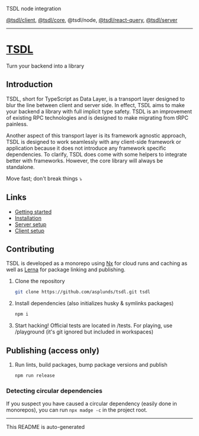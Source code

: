 [//]: <> (AUTO GENERATED - DO NOT EDIT ME. EDIT README IN PROJECT ROOT)

TSDL node integration

[@tsdl/client](https://npmjs.com/package/@tsdl/client), [@tsdl/core](https://npmjs.com/package/@tsdl/core), @tsdl/node, [@tsdl/react-query](https://npmjs.com/package/@tsdl/react-query), [@tsdl/server](https://npmjs.com/package/@tsdl/server)

***
# [TSDL](https://tsdl.asplund.dev)

Turn your backend into a library

## Introduction

TSDL, short for TypeScript as Data Layer, is a transport layer designed to blur the line between client and server side.
In effect, TSDL aims to make your backend a library with full implicit type safety.
TSDL is an improvement of existing RPC technologies and is designed to make migrating from tRPC painless.

Another aspect of this transport layer is its framework agnostic approach, TSDL is designed to work seamlessly with any client-side framework or application because it does not introduce any framework specific dependencies. To clarify,
TSDL does come with some helpers to integrate better with frameworks. However,
the core library will always be standalone.

Move fast; don't break things ⤵️

## Links

- [Getting started](https://tsdl.asplund.dev/docs/getting-started/introduction)
- [Installation](https://tsdl.asplund.dev/docs/getting-started/installation)
- [Server setup](https://tsdl.asplund.dev/docs/getting-started/server-code-setup)
- [Client setup](https://tsdl.asplund.dev/docs/getting-started/client-code-setup)

## Contributing

TSDL is developed as a monorepo using [Nx](https://nx.dev/) for cloud runs and caching as well as [Lerna](https://lerna.js.org/) for package linking and publishing.

1. Clone the repository
   ```sh
   git clone https://github.com/asplunds/tsdl.git tsdl
   ```
2. Install dependencies (also initializes husky & symlinks packages)
   ```sh
   npm i
   ```
3. Start hacking! Official tests are located in /tests. For playing, use /playground (it's git ignored but included in workspaces)

## Publishing (access only)

1. Run lints, build packages, bump package versions and publish
   ```sh
   npm run release
   ```

### Detecting circular dependencies

If you suspect you have caused a circular dependency (easily done in monorepos), you can run `npx madge -c` in the project root.

***
This README is auto-generated